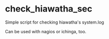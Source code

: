 # check_hiawatha_sec
Simple script for checking hiawatha's system.log

Can be used with nagios or ichinga, too.
